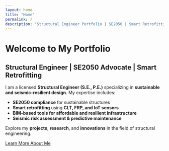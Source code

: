 ```yaml
---
layout: home
title: "Home"
permalink: /
description: "Structural Engineer Portfolio | SE2050 | Smart Retrofitting | Sustainability"
---
```


# Welcome to My Portfolio

## **Structural Engineer | SE2050 Advocate | Smart Retrofitting**

I am a licensed **Structural Engineer (S.E., P.E.)** specializing in **sustainable and seismic-resilient design**. My expertise includes:

- **SE2050 compliance** for sustainable structures
- **Smart retrofitting** using **CLT, FRP, and IoT sensors**
- **BIM-based tools for affordable and resilient infrastructure**
- **Seismic risk assessment & predictive maintenance**

Explore my **projects**, **research**, and **innovations** in the field of structural engineering.

[Learn More About Me](/about)
